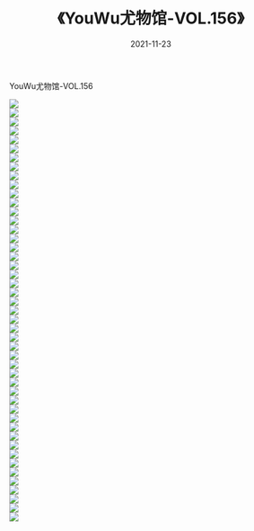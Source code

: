 ﻿---
layout: post
title:  《YouWu尤物馆-VOL.156》
date:   2021-11-23
img: http://img.660000.xyz/Sharelink/网络美图/2021/YouWu尤物馆-VOL.156/000.jpg
categories: [美女, 清纯, 唯美]
---

YouWu尤物馆-VOL.156

  ![](http://img.660000.xyz/Sharelink/网络美图/2021/YouWu尤物馆-VOL.156/001.jpg) <br> ![](http://img.660000.xyz/Sharelink/网络美图/2021/YouWu尤物馆-VOL.156/002.jpg) <br> ![](http://img.660000.xyz/Sharelink/网络美图/2021/YouWu尤物馆-VOL.156/003.jpg) <br> ![](http://img.660000.xyz/Sharelink/网络美图/2021/YouWu尤物馆-VOL.156/004.jpg) <br> ![](http://img.660000.xyz/Sharelink/网络美图/2021/YouWu尤物馆-VOL.156/005.jpg) <br> ![](http://img.660000.xyz/Sharelink/网络美图/2021/YouWu尤物馆-VOL.156/006.jpg) <br> ![](http://img.660000.xyz/Sharelink/网络美图/2021/YouWu尤物馆-VOL.156/007.jpg) <br> ![](http://img.660000.xyz/Sharelink/网络美图/2021/YouWu尤物馆-VOL.156/008.jpg) <br> ![](http://img.660000.xyz/Sharelink/网络美图/2021/YouWu尤物馆-VOL.156/009.jpg) <br> ![](http://img.660000.xyz/Sharelink/网络美图/2021/YouWu尤物馆-VOL.156/010.jpg) <br> ![](http://img.660000.xyz/Sharelink/网络美图/2021/YouWu尤物馆-VOL.156/011.jpg) <br> ![](http://img.660000.xyz/Sharelink/网络美图/2021/YouWu尤物馆-VOL.156/012.jpg) <br> ![](http://img.660000.xyz/Sharelink/网络美图/2021/YouWu尤物馆-VOL.156/013.jpg) <br> ![](http://img.660000.xyz/Sharelink/网络美图/2021/YouWu尤物馆-VOL.156/014.jpg) <br> ![](http://img.660000.xyz/Sharelink/网络美图/2021/YouWu尤物馆-VOL.156/015.jpg) <br> ![](http://img.660000.xyz/Sharelink/网络美图/2021/YouWu尤物馆-VOL.156/016.jpg) <br> ![](http://img.660000.xyz/Sharelink/网络美图/2021/YouWu尤物馆-VOL.156/017.jpg) <br> ![](http://img.660000.xyz/Sharelink/网络美图/2021/YouWu尤物馆-VOL.156/018.jpg) <br> ![](http://img.660000.xyz/Sharelink/网络美图/2021/YouWu尤物馆-VOL.156/019.jpg) <br> ![](http://img.660000.xyz/Sharelink/网络美图/2021/YouWu尤物馆-VOL.156/020.jpg) <br> ![](http://img.660000.xyz/Sharelink/网络美图/2021/YouWu尤物馆-VOL.156/021.jpg) <br> ![](http://img.660000.xyz/Sharelink/网络美图/2021/YouWu尤物馆-VOL.156/022.jpg) <br> ![](http://img.660000.xyz/Sharelink/网络美图/2021/YouWu尤物馆-VOL.156/023.jpg) <br> ![](http://img.660000.xyz/Sharelink/网络美图/2021/YouWu尤物馆-VOL.156/024.jpg) <br> ![](http://img.660000.xyz/Sharelink/网络美图/2021/YouWu尤物馆-VOL.156/025.jpg) <br> ![](http://img.660000.xyz/Sharelink/网络美图/2021/YouWu尤物馆-VOL.156/026.jpg) <br> ![](http://img.660000.xyz/Sharelink/网络美图/2021/YouWu尤物馆-VOL.156/027.jpg) <br> ![](http://img.660000.xyz/Sharelink/网络美图/2021/YouWu尤物馆-VOL.156/028.jpg) <br> ![](http://img.660000.xyz/Sharelink/网络美图/2021/YouWu尤物馆-VOL.156/029.jpg) <br> ![](http://img.660000.xyz/Sharelink/网络美图/2021/YouWu尤物馆-VOL.156/030.jpg) <br> ![](http://img.660000.xyz/Sharelink/网络美图/2021/YouWu尤物馆-VOL.156/031.jpg) <br> ![](http://img.660000.xyz/Sharelink/网络美图/2021/YouWu尤物馆-VOL.156/032.jpg) <br> ![](http://img.660000.xyz/Sharelink/网络美图/2021/YouWu尤物馆-VOL.156/033.jpg) <br> ![](http://img.660000.xyz/Sharelink/网络美图/2021/YouWu尤物馆-VOL.156/034.jpg) <br> ![](http://img.660000.xyz/Sharelink/网络美图/2021/YouWu尤物馆-VOL.156/035.jpg) <br> ![](http://img.660000.xyz/Sharelink/网络美图/2021/YouWu尤物馆-VOL.156/036.jpg) <br> ![](http://img.660000.xyz/Sharelink/网络美图/2021/YouWu尤物馆-VOL.156/037.jpg) <br> ![](http://img.660000.xyz/Sharelink/网络美图/2021/YouWu尤物馆-VOL.156/038.jpg) <br> ![](http://img.660000.xyz/Sharelink/网络美图/2021/YouWu尤物馆-VOL.156/039.jpg) <br> ![](http://img.660000.xyz/Sharelink/网络美图/2021/YouWu尤物馆-VOL.156/040.jpg) <br> ![](http://img.660000.xyz/Sharelink/网络美图/2021/YouWu尤物馆-VOL.156/041.jpg) <br> ![](http://img.660000.xyz/Sharelink/网络美图/2021/YouWu尤物馆-VOL.156/042.jpg) <br> ![](http://img.660000.xyz/Sharelink/网络美图/2021/YouWu尤物馆-VOL.156/043.jpg) <br> ![](http://img.660000.xyz/Sharelink/网络美图/2021/YouWu尤物馆-VOL.156/044.jpg) <br> ![](http://img.660000.xyz/Sharelink/网络美图/2021/YouWu尤物馆-VOL.156/045.jpg) <br> ![](http://img.660000.xyz/Sharelink/网络美图/2021/YouWu尤物馆-VOL.156/046.jpg) <br> ![](http://img.660000.xyz/Sharelink/网络美图/2021/YouWu尤物馆-VOL.156/047.jpg) <br>